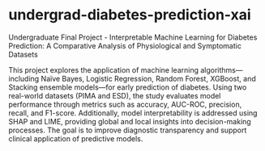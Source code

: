 # undergrad-diabetes-prediction-xai
Undergraduate Final Project - Interpretable Machine Learning for Diabetes Prediction: A Comparative Analysis of Physiological and Symptomatic Datasets

This project explores the application of machine learning algorithms—including Naïve Bayes, Logistic Regression, Random Forest, XGBoost, and Stacking ensemble models—for early prediction of diabetes. Using two real-world datasets (PIMA and ESD), the study evaluates model performance through metrics such as accuracy, AUC-ROC, precision, recall, and F1-score. Additionally, model interpretability is addressed using SHAP and LIME, providing global and local insights into decision-making processes. The goal is to improve diagnostic transparency and support clinical application of predictive models.
